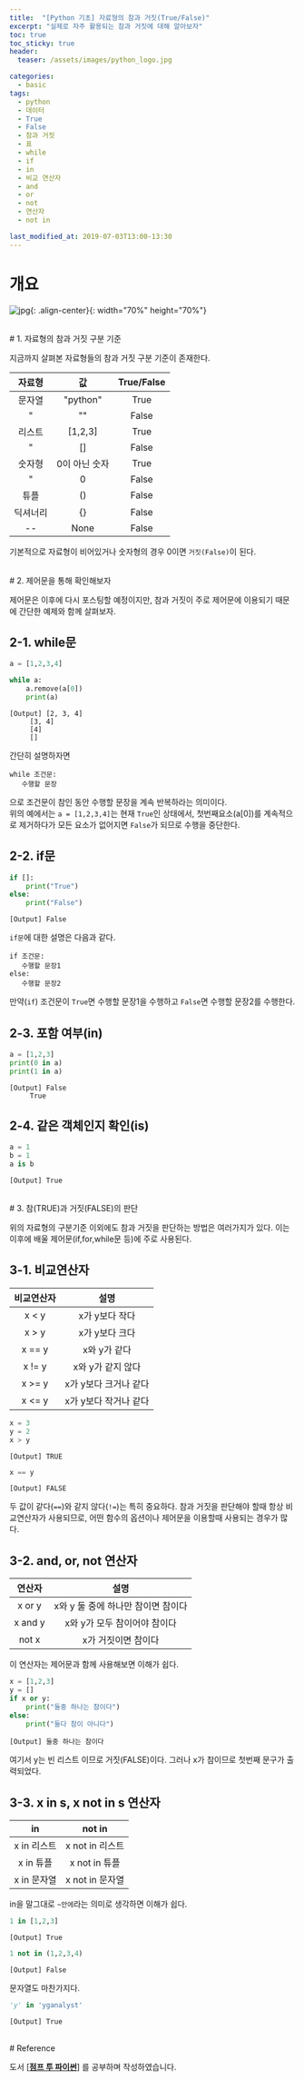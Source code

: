 ```yaml
---
title:  "[Python 기초] 자료형의 참과 거짓(True/False)"
excerpt: "실제로 자주 활용되는 참과 거짓에 대해 알아보자"
toc: true
toc_sticky: true
header:
  teaser: /assets/images/python_logo.jpg

categories:
  - basic
tags:
  - python
  - 데이터
  - True
  - False
  - 참과 거짓
  - 표
  - while
  - if
  - in
  - 비교 연산자
  - and
  - or
  - not
  - 연산자
  - not in

last_modified_at: 2019-07-03T13:00-13:30
---
```



# 개요  

![jpg](/assets/images/python_logo.jpg){: .align-center}{: width="70%" height="70%"}  


  
<br/>
# 1. 자료형의 참과 거짓 구분 기준  


지금까지 살펴본 자료형들의 참과 거짓 구분 기준이 존재한다.  

| 자료형 | 값 | True/False |
|:---:|:---:|:---:|
| 문자열 | "python" | True |
| " | "" | False
| 리스트 | [1,2,3] | True |
| " | [] | False |
| 숫자형 | 0이 아닌 숫자 | True |
| " | 0 | False |
| 튜플 | () | False
| 딕셔너리 | {} | False |
| -- | None | False |

기본적으로 자료형이 비어있거나 숫자형의 경우 0이면 `거짓(False)`이 된다.  

  
<br/>
# 2. 제어문을 통해 확인해보자 

제어문은 이후에 다시 포스팅할 예정이지만, 참과 거짓이 주로 제어문에 이용되기 때문에 간단한 예제와 함께 살펴보자.  


## 2-1. while문  

```python
a = [1,2,3,4]
```

```python
while a:
    a.remove(a[0])
    print(a)
```

    [Output] [2, 3, 4]
    	 [3, 4]
    	 [4]
    	 []
    
간단히 설명하자면  
```
while 조건문:
   수행할 문장
```
으로 조건문이 참인 동안 수행할 문장을 계속 반복하라는 의미이다.  
위의 예에서는 `a = [1,2,3,4]`는 현재 `True`인 상태에서, 첫번째요소(a[0])를 계속적으로 제거하다가 모든 요소가 없어지면 `False`가 되므로 수행을 중단한다.  


## 2-2. if문  

```python
if []:
    print("True")
else:
    print("False")
```
    [Output] False
    
`if문`에 대한 설명은 다음과 같다.  

```
if 조건문:
   수행할 문장1
else:
   수행할 문장2
```
만약(`if`) 조건문이 `True`면 수행할 문장1을 수행하고 `False`면 수행할 문장2를 수행한다.  


## 2-3. 포함 여부(in)  

```python
a = [1,2,3]
print(0 in a)
print(1 in a)
```
    [Output] False
    	 True
    

## 2-4. 같은 객체인지 확인(is)  

```python
a = 1
b = 1
a is b
```
    [Output] True

  
<br/>
# 3. 참(TRUE)과 거짓(FALSE)의 판단  

위의 자료형의 구분기준 이외에도 참과 거짓을 판단하는 방법은 여러가지가 있다. 이는 이후에 배울 제어문(if,for,while문 등)에 주로 사용된다.  

## 3-1. 비교연산자  

| 비교연산자 | 설명 |
|:---:|:---:|
| x < y | x가 y보다 작다 |
| x > y | x가 y보다 크다 |
| x == y | x와 y가 같다 |
| x != y | x와 y가 같지 않다 |
| x >= y | x가 y보다 크거나 같다 |
| x <= y | x가 y보다 작거나 같다 |

```python
x = 3
y = 2
x > y
```
    [Output] TRUE
    
```python
x == y
```
    [Output] FALSE
    
두 값이 같다(`==`)와 같지 않다(`!=`)는 특히 중요하다. 참과 거짓을 판단해야 할때 항상 비교연산자가 사용되므로, 어떤 함수의 옵션이나 제어문을 이용할때 사용되는 경우가 많다.  


## 3-2. and, or, not 연산자  

| 연산자 | 설명 |
|:---:|:---:|
| x or y | x와 y 둘 중에 하나만 참이면 참이다 |
| x and y | x와 y가 모두 참이어야 참이다 |
| not x | x가 거짓이면 참이다 |

이 연산자는 제어문과 함께 사용해보면 이해가 쉽다.  

```python
x = [1,2,3]
y = []
if x or y:
    print("둘중 하나는 참이다")
else:
    print("둘다 참이 아니다")
```
    [Output] 둘중 하나는 참이다

여기서 y는 빈 리스트 이므로 거짓(FALSE)이다. 그러나 x가 참이므로 첫번째 문구가 출력되었다.  


## 3-3. x in s, x not in s 연산자  

| in | not in |
|:---:|:---:|
| x in 리스트 | x not in 리스트 |
| x in 튜플 | x not in 튜플 |
| x in 문자열 | x not in 문자열 |

in을 말그대로 `~안에`라는 의미로 생각하면 이해가 쉽다.  

```python
1 in [1,2,3]
```
    [Output] True
    
```python
1 not in (1,2,3,4)
```
    [Output] False
    


문자열도 마찬가지다.  

```python
'y' in 'yganalyst'
```
    [Output] True


  
<br/>
# Reference  

도서 [**[점프 투 파이썬](https://wikidocs.net/book/1)**] 를 공부하며 작성하였습니다.  